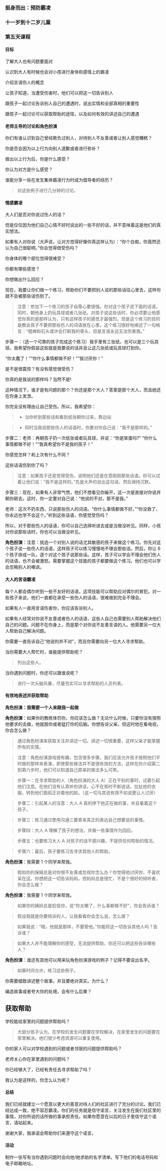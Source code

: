 ### 挺身而出：预防霸凌

### 十一岁到十二岁儿童

### 第五天课程

#### 目标

了解大人也有问题要面对

认识到大人有时候也会对小孩进行身体和感情上的霸凌

介绍言语伤人的概念

让孩子知道，当遭受伤害时，他们可以把这一切告诉别人

跟孩子一起讨论告诉别人自己的遭遇时，说出实情和全部真相的重要性

跟孩子一起讨论可以获取帮助的途径，以及如何有效的讲述自己的遭遇

#### 老师主导的讨论和角色扮演

你们有谁认识到自己曾经欺负过别人，对待别人不友善或者让别人感觉糟糕？

你是否会因为以上行为向别人道歉或者进行弥补？

做出以上行为后，你是什么感受？

你认为对方是什么感受？

谁能分享一些在发生集体霸凌行为时成为倡导者的经历？

> 对这些例子进行几分钟的讨论。

#### 情感霸凌

大人们是否对你说过伤人的话？

但是仅仅因为他们自己心情不好时说出的一些不好的话，并不意味着这是他们的真实想法。

如果有人对你说（大声说，让对方觉得好像你真这样认为）：“你个白痴，你竟然还认为自己很聪明。”你会觉得很受伤吗？

你身体的哪个部位觉得很难受？

你都有哪些感觉？

你想做出什么回应？

现在，我要让你们做一个练习，帮助你们不要把别人说的那些话往心里去，这样你就不会被那些话伤到了。

> 注意：参加下一个练习的孩子自尊心要很强。你对这个孩子说下面的话语，同时，朝他身上扔玩具球或者几张纸。对孩子说这些话时，你必须要让他感觉你真的是那样认为，只有这样孩子的感觉才最强烈。但是这个练习的目的是教会孩子不要把那些伤人的词语放在心里。这个练习很好地阐述了一句格言：“棍棒和石头或许会打断我的骨头，但是言语永远无法伤害我。”

步骤一：（选一个可靠的孩子完成这个练习）我手里有三张纸，也可以是三个玩具球。我希望你假装这些就是我要说的话并且让这几张纸或玩具球打到你。

“你太蠢了！”“你什么事情都做不好！”“我讨厌你！”

是不是很震惊？有没有感觉很受伤？

你真的是我说的那样吗？当然不是!

这种情况下，谁才是有问题的那个？你还是那个大人？答案是那个大人，而且她还在你身上发泄。



你完全没有理由让自己受伤。所以，我希望你：



>* 当你听到那些话和看到纸张朝你过来，靠边站



>* 同时当我说那些伤人的话语时，你要对你自己说：“我不是那样的。”



步骤二：老师：再朝孩子扔一次纸张或者玩具球，并说：“你是笨蛋吗?” “你什么事情都做不好！”“我真希望你不是我的孩子！”



你感觉怎样？和上次有什么不同？



这些话语伤到你了吗？



> 注意：如果孩子还是觉得受伤，说明他们还是在意刚刚那些话语。你可以试着让他们说：“我不是这样的。”先是大声的说出这句话，然后保持沉默。



步骤三：现在，如果有人非常气愤，他们不想看见你躲开，这一次是直接对你说并朝你砸去。这时，你一定要对自己说：“他说的不对，那不是我。”



老师：这次不扔东西，只说那些伤人的词语。“你什么事情都做不好。”“你没救了，你永远也学不会这个。”听到这些话语，你感觉受伤吗？



所以，对于那些伤人的话语，你可以自己选择听进去或是当做没听见。同样，小孩对你说那些话时，你也可以当做没听见。



**角色扮演**：注意：挑选一个对别人说的话尤其敏感的孩子来做这个练习。你先对这个孩子说一些伤人的话语，这样孩子可以练习慢慢地不理会那些话。然后，你让 6 个孩子排成一队，逐个对这个孩子说那些话。这样，孩子可以学会不理会他们伤人的话语，也不会被激怒。需要掌握这个技能的孩子都要做这个练习。他们也可以学会忽略别人的嘲讽。



#### 大人的言语霸凌



每个人都会偶尔听到一些不友好的话语，这项技能可以帮助应对偶尔的冒犯。对一些孩子来说，他们一直都在承受一些伤人的话语，很难做到完全不理会。



如果有人一直用言语伤害你，你应该告诉别人。



如果有人经常对你说不友善或者伤人的话语，这些人自己也需要别人帮助解决他们自己的问题。问题不在你身上，而是那个对你说不友善言语的人。他需要另一位大人帮助自己解决问题。



你需要一直告诉自己“他说的并不对”，而且你需要向另一位大人寻求帮助。



当你需要大人帮忙时，谁能提供帮助呢？



> 列出这些人。



当你遇到问题时，你还可以跟谁说呢？



> 进行一次头脑风暴，尽量充实可以寻求帮助的人员列表。



#### 有效地表述并获取帮助



**角色扮演：我需要一个人来跟我一起做**



**角色扮演**：如果你的教练体罚你，你应该怎么做？无论什么时候，只要你没有按照他要求的去做，他就扇你或者猛打你的后脑。你想告诉父亲，但这时他在看电视，你会怎么做？



> 通过角色扮演来获取关注并讲述一切。讲述一切很重要，这样父亲才能掌握所有的实情。



> 注意：角色扮演游戏很有趣，包含很多步骤。我们应该允许孩子按照他们平时做的那样来表演，即使那些做法并不是很有效的方法，这样在你介绍第二到第六步时，他们可以知道自己原来的做法多么可笑。



> 步骤一：在寻求帮助的人（角色扮演的大人 A）正在干别的事时，试着引起他们注意。在他们没有认真听你讲话，心不在焉时不断说话，拉扯他的衣服，转到他们面前正对着他的脸。（这一切与其说有效不如说更让人讨厌）



> 步骤二：引起某人的注意：大人 A 真的停下他正在做的事，并且看着这个孩子。



> 步骤三：练习通过使用沟通三要素来真正的表达自己想要说的事情。



> 步骤四：大人 A 理解了孩子的想法，并做一些事情作为回应。



> 步骤五：也要练习大人 A 对孩子的话不感兴趣，不提供任何帮助的情况。



> 步骤六：最后，孩子要练习去寻求其他人的帮助。



**角色扮演**：我需要 1 个同学来帮我。



> 假如你的保姆总是对你很不友善或忽视你怎么办？你觉得他讨厌你，不喜欢呆在这。你想把这一切告诉妈妈，但妈妈总是很忙，不是个很好的倾听者，你会怎么做？



**角色扮演**：我需要 1 个同学来帮我。



> 如果你的姨妈总是贬低你，说“你太懒了，什么事都做不好”，你会告诉谁？



> 假设我就是你要倾诉的人，让我看看你会怎么说，怎么做？



> 如果我说：“哦，他就是那样，不要管他。”你能将这一切告诉其他人吗？告诉谁？



> 如果大人并不能理解你的感受，无法提供帮助，你还可以把这些告诉哪些人？



**角色扮演**：谁还有其他可以用来玩角色扮演游戏的例子？记得不要说出名字。



> 如果时间允许，练习这些例子。



你需要细致讲述整个故事，并且要绝对真实。为什么？



编造故事或者夸大你的处境，会有什么后果？



## 获取帮助



学校能给家里的问题提供帮助吗？



> 大部分孩子认为，在学校的发生问题要在学校解决，在家里发生的问题要在家里解决。他们很少考虑资源可以重复使用。



你的家人可以对学校遇到的问题或者邻居的问题提供帮助吗？



老师关心你在家里遇到的问题吗？



你已经够大了，已经有责任去寻求帮助了吗？



我认为是这样的，你怎么认为呢？



#### 总结



我们已经就建立一个愿意以更大的善意对待人们的社区进行了充分的讨论。我们已经达成一致，绝不容忍霸凌。你们的任务就是信守诺言，关注发生在我们社区里的事情，对你所说的话所做的事承担责任。如果你愿意在以后的日子里信守这个诺言，请站起来。



谢谢大家，我承诺会帮助你们来遵守这个诺言。



#### 活动



制作一张写有当你遇到问题时会向他/她求助的名字清单。写下他们的电话号码和电子邮箱地址。




